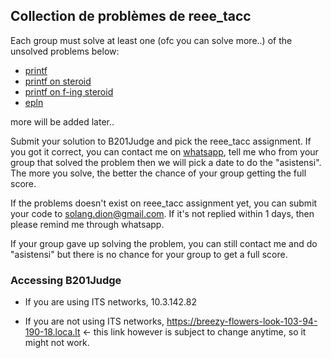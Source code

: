 ## Collection de problèmes de reee_tacc

Each group must solve at least one (ofc you can solve more..) of the unsolved problems below:

- [printf](/reee_tacc/asistensi/problems/printf/index.html)
- [printf on steroid](/reee_tacc/asistensi/problems/printfonsteroid/index.html)
- [printf on f-ing steroid](/reee_tacc/asistensi/problems/printfonfingsteroid/index.html)
- [epln](/reee_tacc/asistensi/problems/epln/index.html)

more will be added later..

Submit your solution to B201Judge and pick the reee_tacc assignment.
If you got it correct, you can contact me on [whatsapp](https://wa.me/681327522023), tell me who from your group that solved the problem then we will pick a date to do the "asistensi". The more you solve, the better the chance of your group getting the full score.

If the problems doesn't exist on reee_tacc assignment yet, you can submit your code to solang.dion@gmail.com. If it's not replied within 1 days, then please remind me through whatsapp.

If your group gave up solving the problem, you can still contact me and do "asistensi" but there is no chance for your group to get a full score.



### Accessing B201Judge
- If you are using ITS networks, 10.3.142.82

- If you are not using ITS networks, https://breezy-flowers-look-103-94-190-18.loca.lt <- this link however is subject to change anytime, so it might not work.
